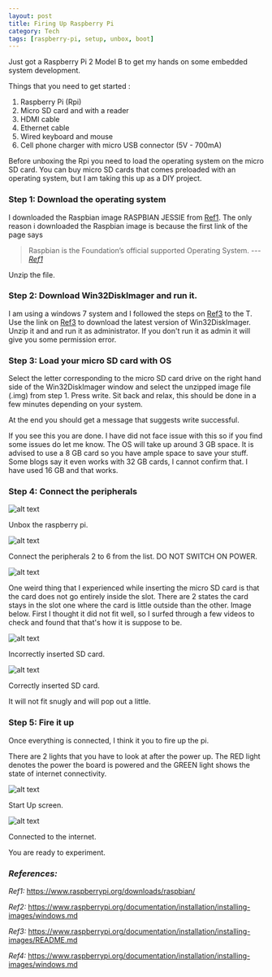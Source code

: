 ```yaml
---
layout: post
title: Firing Up Raspberry Pi
category: Tech
tags: [raspberry-pi, setup, unbox, boot]
---
```


Just got a Raspberry Pi 2 Model B to get my hands on some embedded system development.

Things that you need to get started :
1. Raspberry Pi (Rpi)
2. Micro SD card and with a reader
3. HDMI cable
4. Ethernet cable
5. Wired keyboard and mouse
6. Cell phone charger with micro USB connector (5V - 700mA)

Before unboxing the Rpi you need to load the operating system on the micro SD card. You can buy micro SD cards that comes preloaded with an operating system, but I am taking this up as a DIY project.

### Step 1: Download the operating system

I downloaded the Raspbian image RASPBIAN JESSIE from [Ref1]([Ref]). The only reason i downloaded the Raspbian image is because the first link of the page says 
> Raspbian is the Foundation’s official supported Operating System.
> ---<cite>[Ref1]

Unzip the file.

### Step 2: Download Win32DiskImager and run it.

I am using a windows 7 system and I followed the steps on [Ref3]([Ref3]) to the T. Use the link on [Ref3]([Ref3]) to download the latest version of Win32DiskImager. Unzip it and and run it as administrator. If you don't run it as admin it will give you some permission error.

### Step 3: Load your micro SD card with OS
Select the letter corresponding to the micro SD card drive on the right hand side of the Win32DiskImager window and select the unzipped image file (.img) from step 1. Press write. Sit back and relax, this should be done in a few minutes depending on your system.

At the end you should get a message that suggests write successful.

If you see this you are done. I have did not face issue with this so if you find some issues do let me know. The OS will take up around 3 GB space. It is advised to use a 8 GB card so you have ample space to save your stuff. Some blogs say it even works with 32 GB cards, I cannot confirm that. I have used 16 GB and that works.

### Step 4: Connect the peripherals 
![alt text](https://raw.githubusercontent.com/officiallytech/officiallytech.github.io/master/images/_posts/01_2016/box.JPG "Boxed")

Unbox the raspberry pi.

![alt text](https://raw.githubusercontent.com/officiallytech/officiallytech.github.io/master/images/_posts/01_2016/unbox.JPG "Unboxed")

Connect the peripherals 2 to 6 from the list. 
DO NOT SWITCH ON POWER.

![alt text](https://raw.githubusercontent.com/officiallytech/officiallytech.github.io/master/images/_posts/01_2016/connected.JPG "Connected")

One weird thing that I experienced while inserting the micro SD card is that the card does not go entirely inside the slot. There are 2 states the card stays in the slot one where the card is little outside than the other. Image below. First I thought it did not fit well, so I surfed through a few videos to check and found that that's how it is suppose to be.

![alt text](https://raw.githubusercontent.com/officiallytech/officiallytech.github.io/master/images/_posts/01_2016/incorrect.jpg "Incorrect")

Incorrectly inserted SD card.

![alt text](https://raw.githubusercontent.com/officiallytech/officiallytech.github.io/master/images/_posts/01_2016/correct.jpg "Correct")

Correctly inserted SD card.

It will not fit snugly and will pop out a little.

### Step 5: Fire it up

Once everything is connected, I think it you to fire up the pi.

There are 2 lights that you have to look at after the power up.
The RED light denotes the power the board is powered and the GREEN light shows the state of internet connectivity.

![alt text](https://raw.githubusercontent.com/officiallytech/officiallytech.github.io/master/images/_posts/01_2016/start.JPG "Fired Up")

Start Up screen.

![alt text](https://raw.githubusercontent.com/officiallytech/officiallytech.github.io/master/images/_posts/01_2016/internet.JPG "Connected to the internet")

Connected to the internet.

You are ready to experiment.

### *References:*
[Ref1]:https://www.raspberrypi.org/downloads/raspbian/
[Ref2]:https://www.raspberrypi.org/documentation/installation/installing-images/windows.md
[Ref3]:https://www.raspberrypi.org/documentation/installation/installing-images/README.md
[Ref4]:https://www.raspberrypi.org/documentation/installation/installing-images/windows.md

*Ref1:* https://www.raspberrypi.org/downloads/raspbian/

*Ref2:* https://www.raspberrypi.org/documentation/installation/installing-images/windows.md

*Ref3:* https://www.raspberrypi.org/documentation/installation/installing-images/README.md

*Ref4:* https://www.raspberrypi.org/documentation/installation/installing-images/windows.md

